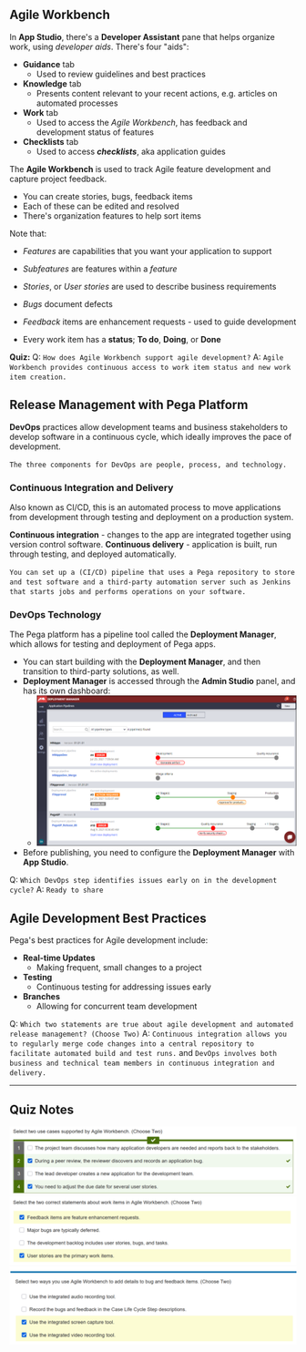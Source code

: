 ## Agile Workbench

In **App Studio**, there's a **Developer Assistant** pane that helps organize work, using *developer aids*. There's four "aids": 

- **Guidance** tab
	- Used to review guidelines and best practices
- **Knowledge** tab
	- Presents content relevant to your recent actions, e.g. articles on automated processes
- **Work** tab
	- Used to access the *Agile Workbench*, has feedback and development status of features
- **Checklists** tab
	- Used to access ***checklists***, aka application guides

The **Agile Workbench** is used to track Agile feature development and capture project feedback.
 - You can create stories, bugs, feedback items
 - Each of these can be edited and resolved
 - There's organization features to help sort items

Note that:
 - *Features* are capabilities that you want your application to support
 - *Subfeatures* are features within a *feature*
 - *Stories*, or *User stories* are used to describe business requirements
 - *Bugs* document defects
 - *Feedback* items are enhancement requests - used to guide development

 - Every work item has a **status**; **To do**, **Doing**, or **Done**

**Quiz:**
Q: `How does Agile Workbench support agile development?`
A: `Agile Workbench provides continuous access to work item status and new work item creation.`

## Release Management with Pega Platform

**DevOps** practices allow development teams and business stakeholders to develop software in a continuous cycle, which ideally improves the pace of development.

`The three components for DevOps are people, process, and technology.`

### Continuous Integration and Delivery

Also known as CI/CD, this is an automated process to move applications from development through testing and deployment on a production system.

**Continuous integration** - changes to the app are integrated together using version control software.
**Continuous delivery** - application is built, run through testing, and deployed automatically.

`You can set up a (CI/CD) pipeline that uses a Pega repository to store and test software and a third-party automation server such as Jenkins that starts jobs and performs operations on your software.`

### DevOps Technology

The Pega platform has a pipeline tool called the **Deployment Manager**, which allows for testing and deployment of Pega apps.
 - You can start building with the **Deployment Manager**, and then transition to third-party solutions, as well.
 - **Deployment Manager** is accessed through the **Admin Studio** panel, and has its own dashboard:
	 - ![Deployment Manager Dashboard](attachments/Deployment_manager_1_0%201.webp)
 - Before publishing, you need to configure the **Deployment Manager** with **App Studio**. 

Q: `Which DevOps step identifies issues early on in the development cycle?`
A: `Ready to share`

## Agile Development Best Practices

Pega's best practices for Agile development include:
 - **Real-time Updates**
	 - Making frequent, small changes to a project
 - **Testing**
	 - Continuous testing for addressing issues early
 - **Branches**
	 - Allowing for concurrent team development

Q: `Which two statements are true about agile development and automated release management? (Choose Two)`
A: `Continuous integration allows you to regularly merge code changes into a central repository to facilitate automated build and test runs.` and `DevOps involves both business and technical team members in continuous integration and delivery.`

---

## Quiz Notes

![](attachments/Pasted%20image%2020250603134947.png)
![](attachments/Pasted%20image%2020250603135137.png)
![](attachments/Pasted%20image%2020250603135131.png)
